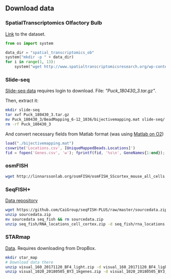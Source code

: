 ## Download data


### SpatialTranscriptomics Olfactory Bulb


[Link](http://www.spatialtranscriptomicsresearch.org/datasets/doi-10-1126science-aaf2403/) to the dataset.

```python
from os import system

data_dir = "spatial_transcriptomics_ob"
system("mkdir -p " + data_dir)
for i in range(1, 13):
    system("wget http://www.spatialtranscriptomicsresearch.org/wp-content/uploads/2016/07/Rep{}_MOB_count_matrix-1.tsv -O {}/Rep{}_MOB_count_matrix-1.tsv".format(i, data_dir, i))
```

### Slide-seq

<!-- #region -->
[Slide-seq data](https://portals.broadinstitute.org/single_cell/study/SCP354/slide-seq-public) requires login to download. File: *"Puck_180430_3.tar.gz"*.

Then, extract it:
```bash
mkdir slide-seq
tar xvf Puck_180430_3.tar.gz
mv Puck_180430_3/BeadMapping_6-12_1036/bijectivemapping.mat slide-seq/
rm -rf Puck_180430_3
```

And convert necessary fields from Matlab format (was using [Matlab on O2](https://wiki.rc.hms.harvard.edu/display/O2/Using+MATLAB))

```matlab
load("./bijectivemapping.mat")
csvwrite('Locations.csv', [UniqueMappedBeads.Locations]')
fid = fopen('Genes.csv', 'w'); fprintf(fid, '%s\n', GeneNames{1:end}); fclose(fid);
```
<!-- #endregion -->

### osmFISH

```bash
wget http://linnarssonlab.org/osmFISH/osmFISH_SScortex_mouse_all_cells.loom
```

### SeqFISH+


[Data repository](https://github.com/CaiGroup/seqFISH-PLUS)


```bash
wget https://github.com/CaiGroup/seqFISH-PLUS/raw/master/sourcedata.zip
unzip sourcedata.zip
mv sourcedata seq_fish && rm sourcedata.zip
unzip seq_fish/RNA_locations_cell_cortex.zip -d seq_fish/rna_locations
```


### STARmap

[Data](https://www.starmapresources.com/data/). Requires downloading from DropBox.

```bash
mkdir star_map
# Download data there
unzip visual_160_20171120_BF4_light.zip -d visual_160_20171120_BF4_light
unzip visual_1020_20180505_BY3_1kgenes.zip -d visual_1020_20180505_BY3_1kgenes
```
